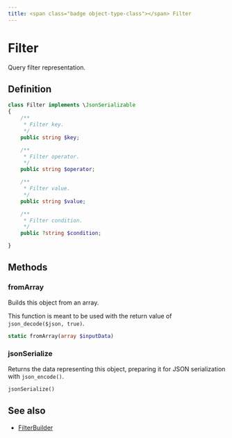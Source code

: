 ```yaml
---
title: <span class="badge object-type-class"></span> Filter
---
```

# <span class="badge object-type-class"></span> Filter

Query filter representation.

## Definition

```php
class Filter implements \JsonSerializable
{
    /**
     * Filter key.
     */
    public string $key;

    /**
     * Filter operator.
     */
    public string $operator;

    /**
     * Filter value.
     */
    public string $value;

    /**
     * Filter condition.
     */
    public ?string $condition;

}
```
## Methods

### <span class="badge object-method"></span> fromArray

Builds this object from an array.

This function is meant to be used with the return value of `json_decode($json, true)`.

```php
static fromArray(array $inputData)
```

### <span class="badge object-method"></span> jsonSerialize

Returns the data representing this object, preparing it for JSON serialization with `json_encode()`.

```php
jsonSerialize()
```

## See also

 * <span class="badge builder"></span> [FilterBuilder](./builder-FilterBuilder.md)
